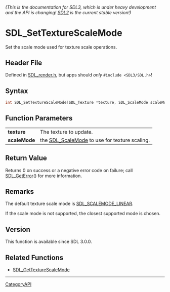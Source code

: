###### (This is the documentation for SDL3, which is under heavy development and the API is changing! [SDL2](https://wiki.libsdl.org/SDL2/) is the current stable version!)
# SDL_SetTextureScaleMode

Set the scale mode used for texture scale operations.

## Header File

Defined in [SDL_render.h](https://github.com/libsdl-org/SDL/blob/main/include/SDL3/SDL_render.h), but apps should _only_ `#include <SDL3/SDL.h>`!

## Syntax

```c
int SDL_SetTextureScaleMode(SDL_Texture *texture, SDL_ScaleMode scaleMode);

```

## Function Parameters

|                   |                                                                |
| ----------------- | -------------------------------------------------------------- |
| **texture**       | The texture to update.                                         |
| **scaleMode**     | the [SDL_ScaleMode](SDL_ScaleMode) to use for texture scaling. |

## Return Value

Returns 0 on success or a negative error code on failure; call
[SDL_GetError](SDL_GetError)() for more information.

## Remarks

The default texture scale mode is
[SDL_SCALEMODE_LINEAR](SDL_SCALEMODE_LINEAR).

If the scale mode is not supported, the closest supported mode is chosen.

## Version

This function is available since SDL 3.0.0.

## Related Functions

* [SDL_GetTextureScaleMode](SDL_GetTextureScaleMode)

----
[CategoryAPI](CategoryAPI)

